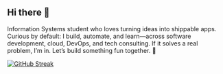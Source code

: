 ## Hi there 👋
Information Systems student who loves turning ideas into shippable apps. Curious by default: I build, automate, and learn—across software development, cloud, DevOps, and tech consulting. If it solves a real problem, I’m in. Let’s build something fun together. 🚀

[![GitHub Streak](https://github-readme-streak-stats-nu-ruby.vercel.app?user=shawnwjh&date_format=j%20M%5B%20Y%5D)](https://git.io/streak-stats)

<!--
**shawnwjh/shawnwjh** is a ✨ _special_ ✨ repository because its `README.md` (this file) appears on your GitHub profile.

Here are some ideas to get you started:

- 🔭 I’m currently working on ...
- 🌱 I’m currently learning ...
- 👯 I’m looking to collaborate on ...
- 🤔 I’m looking for help with ...
- 💬 Ask me about ...
- 📫 How to reach me: ...
- 😄 Pronouns: ...
- ⚡ Fun fact: ...
-->
